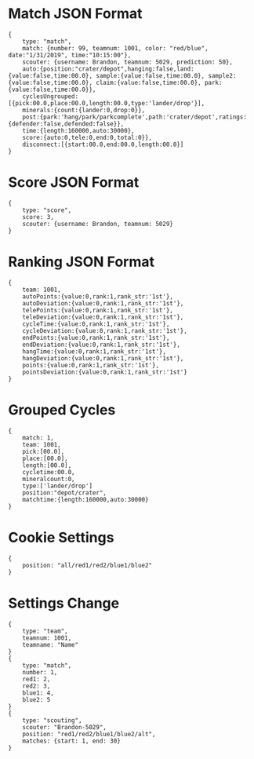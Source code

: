 # Match JSON Format
    {
        type: "match",
        match: {number: 99, teamnum: 1001, color: "red/blue", date:"1/31/2019", time:"10:15:00"},
        scouter: {username: Brandon, teamnum: 5029, prediction: 50},
        auto:{position:"crater/depot",hanging:false,land:{value:false,time:00.0}, sample:{value:false,time:00.0}, sample2:{value:false,time:00.0}, claim:{value:false,time:00.0}, park:{value:false,time:00.0}},
        cyclesUngrouped: [{pick:00.0,place:00.0,length:00.0,type:'lander/drop'}],
        minerals:{count:{lander:0,drop:0}},
        post:{park:'hang/park/parkcomplete',path:'crater/depot',ratings:{defender:false,defended:false}},
        time:{length:160000,auto:30000},
        score:{auto:0,tele:0,end:0,total:0}},
        disconnect:[{start:00.0,end:00.0,length:00.0}]
    }

# Score JSON Format
    {
        type: "score",
        score: 3,
        scouter: {username: Brandon, teamnum: 5029}
    }

# Ranking JSON Format
    {
        team: 1001,
        autoPoints:{value:0,rank:1,rank_str:'1st'},
        autoDeviation:{value:0,rank:1,rank_str:'1st'},
        telePoints:{value:0,rank:1,rank_str:'1st'},
        teleDeviation:{value:0,rank:1,rank_str:'1st'},
        cycleTime:{value:0,rank:1,rank_str:'1st'},
        cycleDeviation:{value:0,rank:1,rank_str:'1st'},
        endPoints:{value:0,rank:1,rank_str:'1st'},
        endDeviation:{value:0,rank:1,rank_str:'1st'},
        hangTime:{value:0,rank:1,rank_str:'1st'},
        hangDeviation:{value:0,rank:1,rank_str:'1st'},
        points:{value:0,rank:1,rank_str:'1st'},
        pointsDeviation:{value:0,rank:1,rank_str:'1st'}
    }

# Grouped Cycles
    {
        match: 1,
        team: 1001,
        pick:[00.0],
        place:[00.0],
        length:[00.0],
        cycletime:00.0,
        mineralcount:0,
        type:['lander/drop']
        position:"depot/crater",
        matchtime:{length:160000,auto:30000}
    }

# Cookie Settings
    {
        position: "all/red1/red2/blue1/blue2"
    }

# Settings Change
    {
        type: "team",
        teamnum: 1001,
        teamname: "Name"
    }
    {
        type: "match",
        number: 1,
        red1: 2,
        red2: 3,
        blue1: 4,
        blue2: 5
    }
    {
        type: "scouting",
        scouter: "Brandon-5029",
        position: "red1/red2/blue1/blue2/alt",
        matches: {start: 1, end: 30}
    }